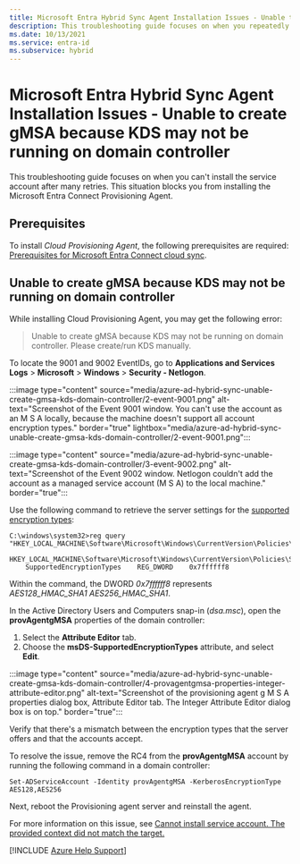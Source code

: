 ```yaml
---
title: Microsoft Entra Hybrid Sync Agent Installation Issues - Unable to create gMSA because KDS may not be running on domain controller
description: This troubleshooting guide focuses on when you repeatedly can't install the service account. It unblocks you to install the Microsoft Entra Connect Provisioning Agent.
ms.date: 10/13/2021
ms.service: entra-id
ms.subservice: hybrid
---
```


# Microsoft Entra Hybrid Sync Agent Installation Issues - Unable to create gMSA because KDS may not be running on domain controller

This troubleshooting guide focuses on when you can't install the service account after many retries. This situation blocks you from installing the Microsoft Entra Connect Provisioning Agent.

## Prerequisites

To install *Cloud Provisioning Agent*, the following prerequisites are required: [Prerequisites for Microsoft Entra Connect cloud sync](/azure/active-directory/cloud-sync/how-to-prerequisites).

## Unable to create gMSA because KDS may not be running on domain controller

While installing Cloud Provisioning Agent, you may get the following error:

> Unable to create gMSA because KDS may not be running on domain controller. Please create/run KDS manually.


To locate the 9001 and 9002 EventIDs, go to **Applications and Services Logs** > **Microsoft** > **Windows** > **Security - Netlogon**.

:::image type="content" source="media/azure-ad-hybrid-sync-unable-create-gmsa-kds-domain-controller/2-event-9001.png" alt-text="Screenshot of the Event 9001 window. You can't use the account as an M S A locally, because the machine doesn't support all account encryption types." border="true" lightbox="media/azure-ad-hybrid-sync-unable-create-gmsa-kds-domain-controller/2-event-9001.png":::

:::image type="content" source="media/azure-ad-hybrid-sync-unable-create-gmsa-kds-domain-controller/3-event-9002.png" alt-text="Screenshot of the Event 9002 window. Netlogon couldn't add the account as a managed service account (M S A) to the local machine." border="true":::

Use the following command to retrieve the server settings for the [supported encryption types](/windows/security/threat-protection/security-policy-settings/network-security-configure-encryption-types-allowed-for-kerberos):

```console
C:\windows\system32>reg query "HKEY_LOCAL_MACHINE\Software\Microsoft\Windows\CurrentVersion\Policies\System\Kerberos\Parameters"

HKEY_LOCAL_MACHINE\Software\Microsoft\Windows\CurrentVersion\Policies\System\Kerberos\Parameters
    SupportedEncryptionTypes    REG_DWORD    0x7ffffff8
```

Within the command, the DWORD *0x7ffffff8* represents *AES128_HMAC_SHA1 AES256_HMAC_SHA1*.

In the Active Directory Users and Computers snap-in (*dsa.msc*), open the **provAgentgMSA** properties of the domain controller:

1. Select the **Attribute Editor** tab.
1. Choose the **msDS-SupportedEncryptionTypes** attribute, and select **Edit**.

:::image type="content" source="media/azure-ad-hybrid-sync-unable-create-gmsa-kds-domain-controller/4-provagentgmsa-properties-integer-attribute-editor.png" alt-text="Screenshot of the provisioning agent g M S A properties dialog box, Attribute Editor tab. The Integer Attribute Editor dialog box is on top." border="true":::

Verify that there's a mismatch between the encryption types that the server offers and that the accounts accept.

To resolve the issue, remove the RC4 from the **provAgentgMSA** account by running the following command in a domain controller:

```console
Set-ADServiceAccount -Identity provAgentgMSA -KerberosEncryptionType AES128,AES256
```

Next, reboot the Provisioning agent server and reinstall the agent.

For more information on this issue, see [Cannot install service account. The provided context did not match the target.](/archive/blogs/joelvickery/cannot-install-service-account-the-provided-context-did-not-match-the-target)

[!INCLUDE [Azure Help Support](../../../includes/azure-help-support.md)]
